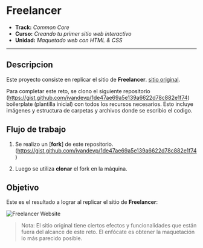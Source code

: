# Freelancer

* **Track:** _Common Core_
* **Curso:** _Creando tu primer sitio web interactivo_
* **Unidad:** _Maquetado web con HTML & CSS_

***
## Descripcion

Este proyecto consiste en replicar el sitio de **Freelancer**. [sitio original](https://blackrockdigital.github.io/startbootstrap-freelancer/).

Para completar este reto, se clono el siguiente repositorio (https://gist.github.com/ivandevp/1de47ae69a5e139a6622d78c882e1f74) boilerplate (plantilla
inicial) con todos los recursos necesarios. Esto incluye imágenes y
estructura de carpetas y archivos donde se escribio el codigo.

## Flujo de trabajo

1. Se realizo un [**fork**]
   de este repositorio.(https://gist.github.com/ivandevp/1de47ae69a5e139a6622d78c882e1f74)

2. Luego se utiliza **clonar** el fork en la máquina.

## Objetivo

Este es el resultado a lograr al replicar el sitio de **Freelancer**:

![Freelancer Website](docs/fullpage.png)



  > Nota: El sitio original tiene ciertos efectos y funcionalidades que
están fuera del alcance de este reto. El enfócate es obtener la maquetación
lo más parecido posible.
